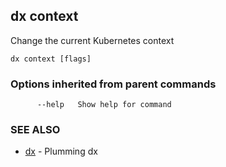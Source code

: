 ## dx context

Change the current Kubernetes context

```
dx context [flags]
```

### Options inherited from parent commands

```
      --help   Show help for command
```

### SEE ALSO

* [dx](dx.md)	 - Plumming dx

